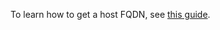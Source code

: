 To learn how to get a host FQDN, see [this guide](../../../managed-mysql/operations/connect.md#fqdn).
